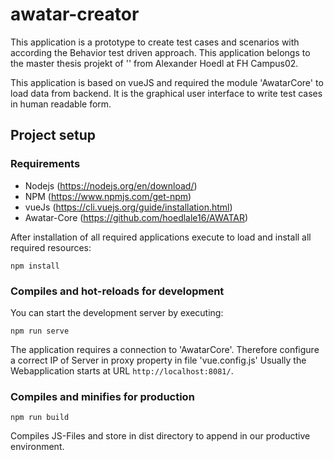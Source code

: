 # awatar-creator
This application is a prototype to create test cases and scenarios with according the Behavior test driven approach. 
This application belongs to the master thesis projekt of '' from Alexander Hoedl at FH Campus02.

This application is based on vueJS and required the module 'AwatarCore' to load data from backend. It is the graphical 
user interface to write test cases in human readable form.

## Project setup

### Requirements
- Nodejs (https://nodejs.org/en/download/)
- NPM (https://www.npmjs.com/get-npm)
- vueJs (https://cli.vuejs.org/guide/installation.html)
- Awatar-Core (https://github.com/hoedlale16/AWATAR)

After installation of all required applications execute to load and install all required resources: 
```
npm install
```

### Compiles and hot-reloads for development
You can start the development server by executing:
```
npm run serve
```
The application requires a connection to 'AwatarCore'. Therefore configure a correct IP of Server in proxy property in file 'vue.config.js'
Usually the Webapplication starts at URL ``http://localhost:8081/``. 

### Compiles and minifies for production
```
npm run build
```

Compiles JS-Files and store in dist directory to append in our productive environment.

